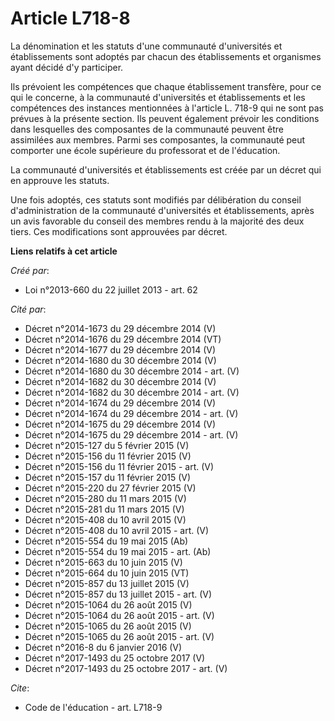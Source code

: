 # Article L718-8

La dénomination et les statuts d'une communauté d'universités et établissements sont adoptés par chacun des établissements et
organismes ayant décidé d'y participer. 

Ils prévoient les compétences que chaque établissement transfère, pour ce qui le concerne, à la communauté d'universités et
établissements et les compétences des instances mentionnées à l'article L. 718-9 qui ne sont pas prévues à la présente
section. Ils peuvent également prévoir les conditions dans lesquelles des composantes de la communauté peuvent être
assimilées aux membres. Parmi ses composantes, la communauté peut comporter une école supérieure du professorat et de
l'éducation. 

La communauté d'universités et établissements est créée par un décret qui en approuve les statuts. 

Une fois adoptés, ces statuts sont modifiés par délibération du conseil d'administration de la communauté d'universités et
établissements, après un avis favorable du conseil des membres rendu à la majorité des deux tiers. Ces modifications sont
approuvées par décret.

**Liens relatifs à cet article**

_Créé par_:

  - Loi n°2013-660 du 22 juillet 2013 - art. 62

_Cité par_:

  - Décret n°2014-1673 du 29 décembre 2014 (V)
  - Décret n°2014-1676 du 29 décembre 2014 (VT)
  - Décret n°2014-1677 du 29 décembre 2014 (V)
  - Décret n°2014-1680 du 30 décembre 2014 (V)
  - Décret n°2014-1680 du 30 décembre 2014 - art. (V)
  - Décret n°2014-1682 du 30 décembre 2014 (V)
  - Décret n°2014-1682 du 30 décembre 2014 - art. (V)
  - Décret n°2014-1674 du 29 décembre 2014 (V)
  - Décret n°2014-1674 du 29 décembre 2014 - art. (V)
  - Décret n°2014-1675 du 29 décembre 2014 (V)
  - Décret n°2014-1675 du 29 décembre 2014 - art. (V)
  - Décret n°2015-127 du 5 février 2015 (V)
  - Décret n°2015-156 du 11 février 2015 (V)
  - Décret n°2015-156 du 11 février 2015 - art. (V)
  - Décret n°2015-157 du 11 février 2015 (V)
  - Décret n°2015-220 du 27 février 2015 (V)
  - Décret n°2015-280 du 11 mars 2015 (V)
  - Décret n°2015-281 du 11 mars 2015 (V)
  - Décret n°2015-408 du 10 avril 2015 (V)
  - Décret n°2015-408 du 10 avril 2015 - art. (V)
  - Décret n°2015-554 du 19 mai 2015 (Ab)
  - Décret n°2015-554 du 19 mai 2015 - art. (Ab)
  - Décret n°2015-663 du 10 juin 2015 (V)
  - Décret n°2015-664 du 10 juin 2015 (VT)
  - Décret n°2015-857 du 13 juillet 2015 (V)
  - Décret n°2015-857 du 13 juillet 2015 - art. (V)
  - Décret n°2015-1064 du 26 août 2015 (V)
  - Décret n°2015-1064 du 26 août 2015 - art. (V)
  - Décret n°2015-1065 du 26 août 2015 (V)
  - Décret n°2015-1065 du 26 août 2015 - art. (V)
  - Décret n°2016-8 du 6 janvier 2016 (V)
  - Décret n°2017-1493 du 25 octobre 2017 (V)
  - Décret n°2017-1493 du 25 octobre 2017 - art. (V)

_Cite_:

  - Code de l'éducation - art. L718-9
